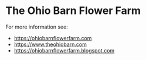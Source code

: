 # The Ohio Barn Flower Farm

For more information see:

* <https://ohiobarnflowerfarm.com>
* <https://www.theohiobarn.com>
* <https://ohiobarnflowerfarm.blogspot.com>
